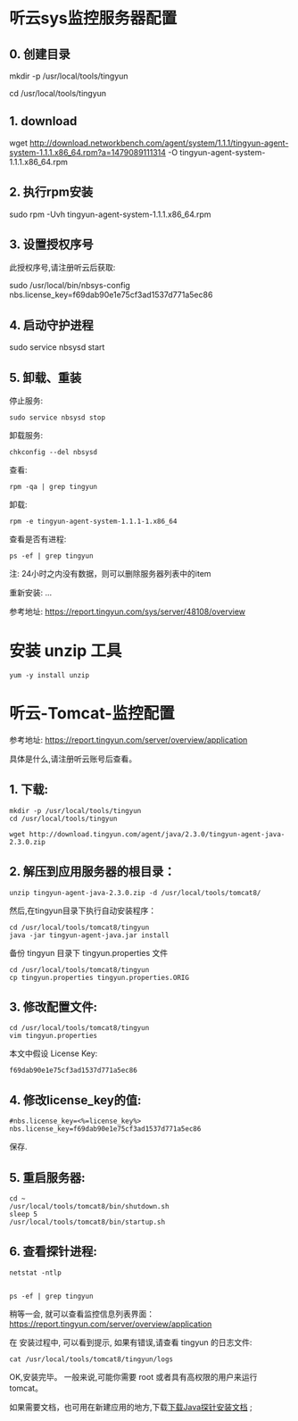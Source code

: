 # 听云sys监控服务器配置

## 0. 创建目录

mkdir -p /usr/local/tools/tingyun

cd /usr/local/tools/tingyun

## 1. download
wget http://download.networkbench.com/agent/system/1.1.1/tingyun-agent-system-1.1.1.x86_64.rpm?a=1479089111314 -O tingyun-agent-system-1.1.1.x86_64.rpm

## 2. 执行rpm安装

sudo rpm -Uvh tingyun-agent-system-1.1.1.x86_64.rpm

## 3. 设置授权序号

此授权序号,请注册听云后获取:

sudo /usr/local/bin/nbsys-config nbs.license_key=f69dab90e1e75cf3ad1537d771a5ec86

## 4. 启动守护进程

sudo service nbsysd start

## 5. 卸载、重装

停止服务:

	sudo service nbsysd stop

卸载服务:

	chkconfig --del nbsysd

查看:

	rpm -qa | grep tingyun

卸载:

	rpm -e tingyun-agent-system-1.1.1-1.x86_64


查看是否有进程:

	ps -ef | grep tingyun


注: 24小时之内没有数据，则可以删除服务器列表中的item


重新安装: ...


参考地址: https://report.tingyun.com/sys/server/48108/overview


# 安装 unzip 工具

	yum -y install unzip


# 听云-Tomcat-监控配置

参考地址: https://report.tingyun.com/server/overview/application


具体是什么,请注册听云账号后查看。

## 1. 下载:


	mkdir -p /usr/local/tools/tingyun
	cd /usr/local/tools/tingyun

	wget http://download.tingyun.com/agent/java/2.3.0/tingyun-agent-java-2.3.0.zip



## 2. 解压到应用服务器的根目录：

	unzip tingyun-agent-java-2.3.0.zip -d /usr/local/tools/tomcat8/

然后,在tingyun目录下执行自动安装程序：

	cd /usr/local/tools/tomcat8/tingyun
	java -jar tingyun-agent-java.jar install


备份 tingyun 目录下 tingyun.properties 文件

	cd /usr/local/tools/tomcat8/tingyun
	cp tingyun.properties tingyun.properties.ORIG

## 3. 修改配置文件:

	cd /usr/local/tools/tomcat8/tingyun
	vim tingyun.properties

本文中假设 License Key: 

	f69dab90e1e75cf3ad1537d771a5ec86

## 4. 修改license_key的值:


	#nbs.license_key=<%=license_key%>
	nbs.license_key=f69dab90e1e75cf3ad1537d771a5ec86

保存.

## 5. 重启服务器:

	cd ~
	/usr/local/tools/tomcat8/bin/shutdown.sh
	sleep 5
	/usr/local/tools/tomcat8/bin/startup.sh

## 6. 查看探针进程:

	netstat -ntlp


	ps -ef | grep tingyun


稍等一会, 就可以查看监控信息列表界面：  https://report.tingyun.com/server/overview/application

在 安装过程中, 可以看到提示, 如果有错误,请查看 tingyun 的日志文件:

	cat /usr/local/tools/tomcat8/tingyun/logs


OK,安装完毕。 一般来说,可能你需要 root 或者具有高权限的用户来运行 tomcat。

如果需要文档，也可用在新建应用的地方,下载[下载Java探针安装文档](http://download.tingyun.com/agent/java/2.3.0/tingyun-agent-java.pdf?a=1480495122589) ;
